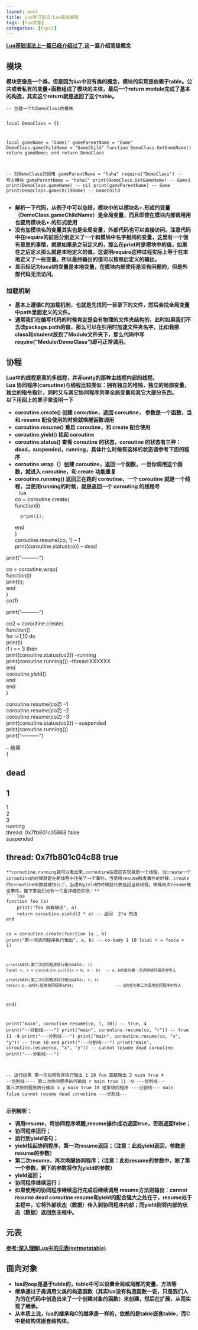 ```yaml
---
layout: post
title: Lua学习笔记:Lua高级编程 
tags: [lua文章]
categories: [topic]
---
```

<p><strong><a href="https://coding.red/lua_learning_notes_01/">Lua基础语法上一篇已经介绍过了</a>,这一篇介绍高级概念</strong></p>
<h2 id="模块"><a href="#模块" class="headerlink" title="模块"></a>模块</h2><p><strong>模块更像是一个类，但是因为lua中没有类的概念，模块的实现是依赖于table。公共或者私有的变量+函数组成了模块的主体，最后一个return module完成了基本的构造，其实这个return就是返回了这个table。</strong></p>
<pre><code class="lua">-- 创建一个叫DemoClass的模块

local DemoClass = {}

local gameName = &#34;Game1&#34;
gameParentName = &#34;Game&#34;
DemoClass.gameChildName = &#34;GameChild&#34;
function DemoClass.GetGameName()
    return gameName;
end
return DemoClass

-- 对DemoClass的调用
gameParentName = &#34;haha&#34;
require(&#34;DemoClass&#34;) -- 导入模块
gameParentName = &#34;haha1&#34;
print(DemoClass.GetGameName) -- Game1
print(DemoClass.gameName) -- nil
print(gameParentName) -- Game
print(DemoClass.gameChildName) -- GameChild
</code></pre>
<ul>
<li><strong>解析一下代码，从例子中可以总结，模块中的以模块名+.形成的变量（DemoClass.gameChildName）是全局变量，而且即使在模块内部调用用也要用模块名+.的形式使用</strong></li>
<li><strong>没有加模块名的变量其实也是全局变量，外部代码也可以直接访问。注意代码中在require的前后分别定义了一个和模块中名字相同的变量，这里有一个很有意思的事情，就是如果是之前定义的，那么在print时是模块中的值，如果在之后定义那么就是本地定义的值。这说明require这种过程实际上等于在本地定义了一些变量。所以最终输出的值可以按照后定义的输出。</strong></li>
<li><strong>显示标记为local的变量是本地变量，在模块内部使用是没有问题的，但是外部代码无法访问。</strong></li>
</ul>
<h3 id="加载机制"><a href="#加载机制" class="headerlink" title="加载机制"></a>加载机制</h3><ul>
<li><strong>基本上遵循C的加载机制，也就是先找同一目录下的文件，然后会找全局变量中path里面定义的文件。</strong></li>
<li><strong>通常我们在编写代码的时候肯定是会有物理的文件夹结构的，此时如果我们不去改package.path的值，那么可以在引用时加速文件夹名字，比如我把class和student放到了Module文件夹下，那么代码中写require(“Module/DemoClass”)即可正常调用。</strong></li>
</ul>
<h2 id="协程"><a href="#协程" class="headerlink" title="协程"></a>协程</h2><p><strong>Lua中的线程是真的多线程，并非unity的那种主线程内部的线程。</strong><br/><strong>Lua 协同程序(coroutine)与线程比较类似：拥有独立的堆栈，独立的局部变量，独立的指令指针，同时又与其它协同程序共享全局变量和其它大部分东西。</strong><br/><strong>以下用网上的栗子来说明一下</strong></p>
<ul>
<li><strong>coroutine.create() 创建 coroutine，返回 coroutine， 参数是一个函数，当和 resume 配合使用的时候就唤醒函数调用</strong></li>
<li><strong>coroutine.resume() 重启 coroutine，和 create 配合使用</strong></li>
<li><strong>coroutine.yield() 挂起 coroutine</strong></li>
<li><strong>coroutine.status() 查看 coroutine 的状态，coroutine 的状态有三种：dead，suspended，running，具体什么时候有这样的状态请参考下面的程序</strong></li>
<li><strong>coroutine.wrap（）创建 coroutine，返回一个函数，一旦你调用这个函数，就进入 coroutine，和 create 功能重复</strong></li>
<li><strong>coroutine.running() 返回正在跑的 coroutine，一个 coroutine 就是一个线程，当使用running的时候，就是返回一个 corouting 的线程号</strong><br/><code>`</code> lua<br/>co = coroutine.create(<br/>  function(i)<pre><code>  print(i);
</code></pre>  end<br/>)<br/>coroutine.resume(co, 1)   – 1<br/>print(coroutine.status(co))  – dead</li>
</ul>
<p>print(“———-“)</p>
<p>co = coroutine.wrap(<br/>    function(i)<br/>        print(i);<br/>    end<br/>)<br/>co(1)</p>
<p>print(“———-“)</p>
<p>co2 = coroutine.create(<br/>    function()<br/>        for i=1,10 do<br/>            print(i)<br/>            if i == 3 then<br/>                print(coroutine.status(co2))  –running<br/>                print(coroutine.running()) –thread:XXXXXX<br/>            end<br/>            coroutine.yield()<br/>        end<br/>    end<br/>)</p>
<p>coroutine.resume(co2) –1<br/>coroutine.resume(co2) –2<br/>coroutine.resume(co2) –3<br/>print(coroutine.status(co2))   – suspended<br/>print(coroutine.running())<br/>print(“———-“)</p>
<p>– 结果<br/>1</p>
<h2 id="dead"><a href="#dead" class="headerlink" title="dead"></a>dead</h2><h2 id="1"><a href="#1" class="headerlink" title="1"></a>1</h2><p>1<br/>2<br/>3<br/>running<br/>thread: 0x7fb801c05868    false<br/>suspended</p>
<h2 id="thread-0x7fb801c04c88-true"><a href="#thread-0x7fb801c04c88-true" class="headerlink" title="thread: 0x7fb801c04c88    true"></a>thread: 0x7fb801c04c88    true</h2><pre><code>**coroutine.running就可以看出来,coroutine在底层实现就是一个线程。当create一个coroutine的时候就是在新线程中注册了一个事件。当使用resume触发事件的时候，create的coroutine函数就被执行了，当遇到yield的时候就代表挂起当前线程，等候再次resume触发事件。接下来我们分析一个更详细的实例：**
``` lua
function foo (a)
    print(&#34;foo 函数输出&#34;, a)
    return coroutine.yield(2 * a) -- 返回  2*a 的值
end

co = coroutine.create(function (a , b)
    print(&#34;第一次协同程序执行输出&#34;, a, b) -- co-body 1 10
    local r = foo(a + 1)

    print(&#34;第二次协同程序执行输出&#34;, r)
    local r, s = coroutine.yield(a + b, a - b)  -- a，b的值为第一次调用协同程序时传入

    print(&#34;第三次协同程序执行输出&#34;, r, s)
    return b, &#34;结束协同程序&#34;                   -- b的值为第二次调用协同程序时传入
end)

print(&#34;main&#34;, coroutine.resume(co, 1, 10)) -- true, 4
print(&#34;--分割线----&#34;)
print(&#34;main&#34;, coroutine.resume(co, &#34;r&#34;)) -- true 11 -9
print(&#34;---分割线---&#34;)
print(&#34;main&#34;, coroutine.resume(co, &#34;x&#34;, &#34;y&#34;)) -- true 10 end
print(&#34;---分割线---&#34;)
print(&#34;main&#34;, coroutine.resume(co, &#34;x&#34;, &#34;y&#34;)) -- cannot resume dead coroutine
print(&#34;---分割线---&#34;)

-- 运行结果
第一次协同程序执行输出    1    10
foo 函数输出    2
main    true    4
--分割线----
第二次协同程序执行输出    r
main    true    11    -9
---分割线---
第三次协同程序执行输出    x    y
main    true    10    结束协同程序
---分割线---
main    false    cannot resume dead coroutine
---分割线---
</code></pre><p><strong>示例解析：</strong></p>
<ul>
<li><strong>调用resume，将协同程序唤醒,resume操作成功返回true，否则返回false；</strong></li>
<li><strong>协同程序运行；</strong></li>
<li><strong>运行到yield语句；</strong></li>
<li><strong>yield挂起协同程序，第一次resume返回；（注意：此处yield返回，参数是resume的参数）</strong></li>
<li><strong>第二次resume，再次唤醒协同程序；（注意：此处resume的参数中，除了第一个参数，剩下的参数将作为yield的参数）</strong></li>
<li><strong>yield返回；</strong></li>
<li><strong>协同程序继续运行；</strong></li>
<li><strong>如果使用的协同程序继续运行完成后继续调用 resume方法则输出：cannot resume dead coroutine resume和yield的配合强大之处在于，resume处于主程中，它将外部状态（数据）传入到协同程序内部；而yield则将内部的状态（数据）返回到主程中。</strong></li>
</ul>
<h2 id="元表"><a href="#元表" class="headerlink" title="元表"></a>元表</h2><p><strong><a href="https://coding.red/lua_setmetatable/">参考:深入理解Lua中的元表(setmetatable)</a></strong></p>
<h2 id="面向对象"><a href="#面向对象" class="headerlink" title="面向对象"></a>面向对象</h2><ul>
<li><strong>lua的oop是基于table的，table中可以设置全局或局部的变量、方法等</strong></li>
<li><strong>继承通过子类调用父类的构造函数（其实lua没有构造函数一说，只是我们人为的在代码中创造出来了一个创建对象的函数）来创建，然后在扩展，从而实现了继承。</strong></li>
<li><strong>从本质上说，lua的继承和C的继承是一样的，依赖的是table嵌套table，而C中是结构体嵌套结构体。</strong></li>
</ul>